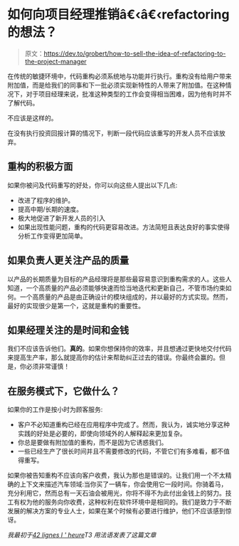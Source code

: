 # 如何向项目经理推销â€‹â€‹refactoring 的想法？

> 原文：<https://dev.to/grobert/how-to-sell-the-idea-of-refactoring-to-the-project-manager>

在传统的敏捷环境中，代码重构必须系统地与功能并行执行。重构没有给用户带来附加值，而是给我们的同事和下一批必须实现新特性的人带来了附加值。在这种情况下，对于项目经理来说，批准这种类型的工作会变得相当困难，因为他有时并不了解代码。

不应该是这样的。

在没有执行投资回报计算的情况下，判断一段代码应该重写的开发人员不应该放弃。

## 重构的积极方面

如果你被问及代码重写的好处，你可以向这些人提出以下几点:

*   改进了程序的维护。
*   提高中期/长期的速度。
*   极大地促进了新开发人员的引入
*   如果出现性能问题，重构的代码更容易改进。方法简短且表达良好的事实使得分析工作变得更加简单。

## 如果负责人更关注产品的质量

以产品的长期质量为目标的产品经理将是那些最容易意识到重构需求的人。这些人知道，一个高质量的产品必须能够快速而恰当地迭代和更新自己，不管市场约束如何。一个高质量的产品是由正确设计的模块组成的，并以最好的方式实现。然而，最好的实现很少是第一个，这就是重构的重要性。

## 如果经理关注的是时间和金钱

我们不应该告诉他们。**真的**。如果你想保持你的效率，并且想通过更快地交付代码来提高生产率，那么就提高你的估计来帮助纠正过去的错误。你最终会赢的。但是，你必须非常谨慎！

## 在服务模式下，它做什么？

如果你的工作是按小时为顾客服务:

*   客户不必知道重构已经在应用程序中完成了。然而，我认为，诚实地分享这种实践的好处是必要的，即使向领域外的人解释起来更加复杂。
*   你总是要做有附加值的重构，而不是因为它诱惑我们。
*   一些已经生产了很长时间并且不需要修改的代码，不管它们有多难看，都不值得重写。

如果你被告知重构不应该向客户收费，我认为那也是错误的。让我们用一个不太精确的上下文来描述汽车领域:当你买了一辆车，你会使用它一段时间。你骑着马，充分利用它，然而总有一天石油会被用光，你将不得不为此付出金钱上的努力。技工有权为他的服务向你收费，这种权利在软件环境中是相同的。我们是致力于不断发展的解决方案的专业人士，如果在某个时候有必要进行维护，他们不应该感到惊讶。

*我最初于[42 lignes l ' heure](http://42lignes.com)T3 用法语发表了这篇文章*